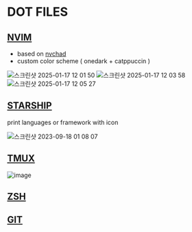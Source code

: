 # DOT FILES

## [NVIM](https://github.com/zerochae/dotfiles/tree/master/nvim)

- based on [nvchad](https://github.com/NvChad/NvChad)
- custom color scheme ( onedark + catppuccin )


![스크린샷 2025-01-17 12 01 50](https://github.com/user-attachments/assets/5a539be2-e2a2-436a-8259-abf85595f775)
![스크린샷 2025-01-17 12 03 58](https://github.com/user-attachments/assets/0fc4e948-2459-458d-8f75-79ea3261c0e2)
![스크린샷 2025-01-17 12 05 27](https://github.com/user-attachments/assets/f54c898e-d7aa-4182-b692-8b8504c6101e)

## [STARSHIP](https://github.com/zerochae/dotfiles/tree/master/starship)

print languages or framework with icon


![스크린샷 2023-09-18 01 08 07](https://github.com/zerochae/dotfiles/assets/84373490/551688ab-d772-4991-9d5a-c90a8f9cfcfa)
## [TMUX]((https://github.com/zerochae/dotfiles/tree/master/tmux))
![image](https://github.com/user-attachments/assets/ea7929d8-250d-4888-825b-97c52b77706f)
## [ZSH](https://github.com/zerochae/dotfiles/tree/master/zsh)
## [GIT](https://github.com/zerochae/dotfiles/tree/master/git)
